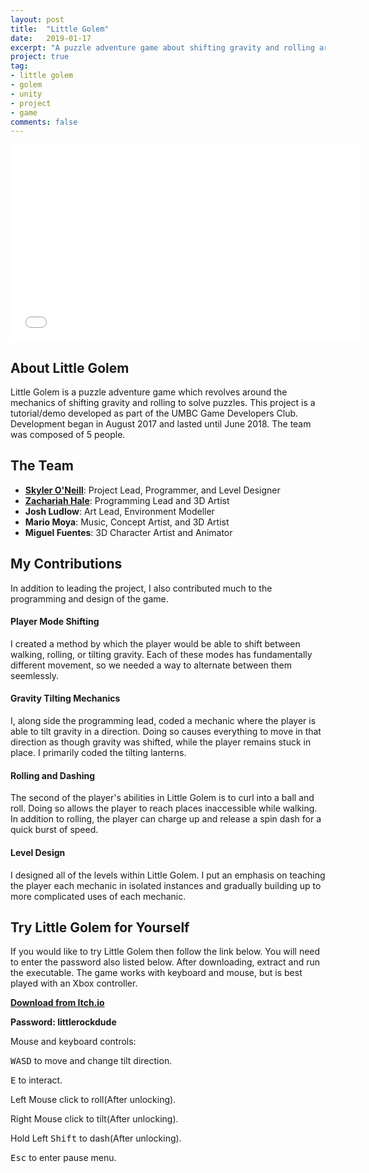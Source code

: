 ```yaml
---
layout: post
title:  "Little Golem"
date:   2019-01-17
excerpt: "A puzzle adventure game about shifting gravity and rolling around."
project: true
tag:
- little golem 
- golem
- unity
- project
- game
comments: false
---
```


<iframe width="560" height="315" src="//www.youtube.com/embed/Sr4A106mkUw" frameborder="0"> </iframe>

## About Little Golem

Little Golem is a puzzle adventure game which revolves around the mechanics of shifting gravity and rolling to solve puzzles. This project is a tutorial/demo developed as part of the UMBC Game Developers Club. Development began in August 2017 and lasted until June 2018. The team was composed of 5 people.

## The Team
* <b><a href="https://skyleroneill.github.io/about/">Skyler O'Neill</a></b>: Project Lead, Programmer, and Level Designer
* <b><a href="https://www.zachchale.com/">Zachariah Hale</a></b>: Programming Lead and 3D Artist
* <b>Josh Ludlow</b>: Art Lead, Environment Modeller
* <b>Mario Moya</b>: Music, Concept Artist, and 3D Artist
* <b>Miguel Fuentes</b>: 3D Character Artist and Animator

## My Contributions

In addition to leading the project, I also contributed much to the programming and design of the game.

#### Player Mode Shifting

I created a method by which the player would be able to shift between walking, rolling, or tilting gravity. Each of these modes has fundamentally different movement, so we needed a way to alternate between them seemlessly.

#### Gravity Tilting Mechanics

I, along side the programming lead, coded a mechanic where the player is able to tilt gravity in a direction. Doing so causes everything to move in that direction as though gravity was shifted, while the player remains stuck in place. I primarily coded the tilting lanterns.

#### Rolling and Dashing

The second of the player's abilities in Little Golem is to curl into a ball and roll. Doing so allows the player to reach places inaccessible while walking. In addition to rolling, the player can charge up and release a spin dash for a quick burst of speed.

#### Level Design

I designed all of the levels within Little Golem. I put an emphasis on teaching the player each mechanic in isolated instances and gradually building up to more complicated uses of each mechanic.

## Try Little Golem for Yourself

If you would like to try Little Golem then follow the link below. You will need to enter the password also listed below. After downloading, extract and run the executable. The game works with keyboard and mouse, but is best played with an Xbox controller.

<b><a href="https://zachchale.itch.io/little-golem-demo">Download from Itch.io</a></b>

<b>Password: littlerockdude</b>

Mouse and keyboard controls:

<kbd>W</kbd><kbd>A</kbd><kbd>S</kbd><kbd>D</kbd> to move and change tilt direction.

<kbd>E</kbd> to interact.

Left Mouse click to roll(After unlocking).

Right Mouse click to tilt(After unlocking).

Hold Left <kbd>Shift</kbd> to dash(After unlocking).

<kbd>Esc</kbd> to enter pause menu.
